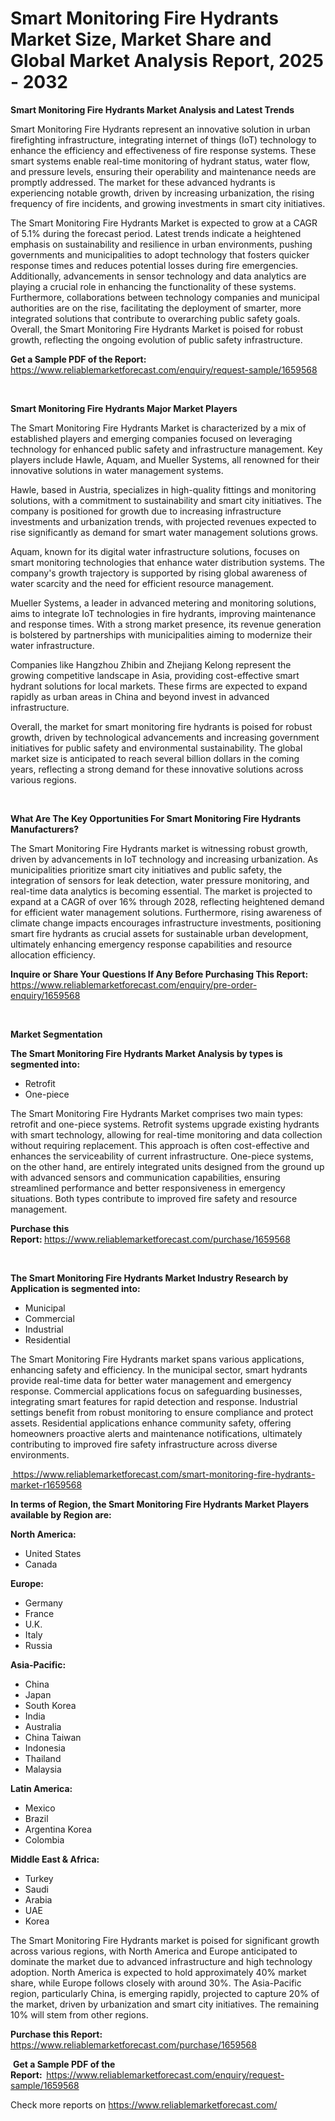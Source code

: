 <p><h1>Smart Monitoring Fire Hydrants Market Size, Market Share and Global Market Analysis Report, 2025 - 2032</h1></p><p><strong>Smart Monitoring Fire Hydrants Market Analysis and Latest Trends</strong></p>
<p><p>Smart Monitoring Fire Hydrants represent an innovative solution in urban firefighting infrastructure, integrating internet of things (IoT) technology to enhance the efficiency and effectiveness of fire response systems. These smart systems enable real-time monitoring of hydrant status, water flow, and pressure levels, ensuring their operability and maintenance needs are promptly addressed. The market for these advanced hydrants is experiencing notable growth, driven by increasing urbanization, the rising frequency of fire incidents, and growing investments in smart city initiatives.</p><p>The Smart Monitoring Fire Hydrants Market is expected to grow at a CAGR of 5.1% during the forecast period. Latest trends indicate a heightened emphasis on sustainability and resilience in urban environments, pushing governments and municipalities to adopt technology that fosters quicker response times and reduces potential losses during fire emergencies. Additionally, advancements in sensor technology and data analytics are playing a crucial role in enhancing the functionality of these systems. Furthermore, collaborations between technology companies and municipal authorities are on the rise, facilitating the deployment of smarter, more integrated solutions that contribute to overarching public safety goals. Overall, the Smart Monitoring Fire Hydrants Market is poised for robust growth, reflecting the ongoing evolution of public safety infrastructure.</p></p>
<p><strong>Get a Sample PDF of the Report:&nbsp;</strong> <a href="https://www.reliablemarketforecast.com/enquiry/request-sample/1659568?utm_campaign=2633&utm_medium=2&utm_source=Github&utm_content=ia&utm_term=23032025&utm_id=smart-monitoring-fire-hydrants">https://www.reliablemarketforecast.com/enquiry/request-sample/1659568</a></p>
<p>&nbsp;</p>
<p><strong>Smart Monitoring Fire Hydrants Major Market Players</strong></p>
<p><p>The Smart Monitoring Fire Hydrants Market is characterized by a mix of established players and emerging companies focused on leveraging technology for enhanced public safety and infrastructure management. Key players include Hawle, Aquam, and Mueller Systems, all renowned for their innovative solutions in water management systems.</p><p>Hawle, based in Austria, specializes in high-quality fittings and monitoring solutions, with a commitment to sustainability and smart city initiatives. The company is positioned for growth due to increasing infrastructure investments and urbanization trends, with projected revenues expected to rise significantly as demand for smart water management solutions grows.</p><p>Aquam, known for its digital water infrastructure solutions, focuses on smart monitoring technologies that enhance water distribution systems. The company's growth trajectory is supported by rising global awareness of water scarcity and the need for efficient resource management.</p><p>Mueller Systems, a leader in advanced metering and monitoring solutions, aims to integrate IoT technologies in fire hydrants, improving maintenance and response times. With a strong market presence, its revenue generation is bolstered by partnerships with municipalities aiming to modernize their water infrastructure.</p><p>Companies like Hangzhou Zhibin and Zhejiang Kelong represent the growing competitive landscape in Asia, providing cost-effective smart hydrant solutions for local markets. These firms are expected to expand rapidly as urban areas in China and beyond invest in advanced infrastructure.</p><p>Overall, the market for smart monitoring fire hydrants is poised for robust growth, driven by technological advancements and increasing government initiatives for public safety and environmental sustainability. The global market size is anticipated to reach several billion dollars in the coming years, reflecting a strong demand for these innovative solutions across various regions.</p></p>
<p>&nbsp;</p>
<p><strong>What Are The Key Opportunities For Smart Monitoring Fire Hydrants Manufacturers?</strong></p>
<p><p>The Smart Monitoring Fire Hydrants market is witnessing robust growth, driven by advancements in IoT technology and increasing urbanization. As municipalities prioritize smart city initiatives and public safety, the integration of sensors for leak detection, water pressure monitoring, and real-time data analytics is becoming essential. The market is projected to expand at a CAGR of over 16% through 2028, reflecting heightened demand for efficient water management solutions. Furthermore, rising awareness of climate change impacts encourages infrastructure investments, positioning smart fire hydrants as crucial assets for sustainable urban development, ultimately enhancing emergency response capabilities and resource allocation efficiency.</p></p>
<p><strong>Inquire or Share Your Questions If Any Before Purchasing This Report:</strong> <a href="https://www.reliablemarketforecast.com/enquiry/pre-order-enquiry/1659568?utm_campaign=2633&utm_medium=2&utm_source=Github&utm_content=ia&utm_term=23032025&utm_id=smart-monitoring-fire-hydrants">https://www.reliablemarketforecast.com/enquiry/pre-order-enquiry/1659568</a></p>
<p>&nbsp;</p>
<p><strong>Market Segmentation</strong></p>
<p><strong>The Smart Monitoring Fire Hydrants Market Analysis by types is segmented into:</strong></p>
<p><ul><li>Retrofit</li><li>One-piece</li></ul></p>
<p><p>The Smart Monitoring Fire Hydrants Market comprises two main types: retrofit and one-piece systems. Retrofit systems upgrade existing hydrants with smart technology, allowing for real-time monitoring and data collection without requiring replacement. This approach is often cost-effective and enhances the serviceability of current infrastructure. One-piece systems, on the other hand, are entirely integrated units designed from the ground up with advanced sensors and communication capabilities, ensuring streamlined performance and better responsiveness in emergency situations. Both types contribute to improved fire safety and resource management.</p></p>
<p><strong>Purchase this Report:&nbsp;</strong><a href="https://www.reliablemarketforecast.com/purchase/1659568?utm_campaign=2633&utm_medium=2&utm_source=Github&utm_content=ia&utm_term=23032025&utm_id=smart-monitoring-fire-hydrants">https://www.reliablemarketforecast.com/purchase/1659568</a></p>
<p>&nbsp;</p>
<p><strong>The Smart Monitoring Fire Hydrants Market Industry Research by Application is segmented into:</strong></p>
<p><ul><li>Municipal</li><li>Commercial</li><li>Industrial</li><li>Residential</li></ul></p>
<p><p>The Smart Monitoring Fire Hydrants market spans various applications, enhancing safety and efficiency. In the municipal sector, smart hydrants provide real-time data for better water management and emergency response. Commercial applications focus on safeguarding businesses, integrating smart features for rapid detection and response. Industrial settings benefit from robust monitoring to ensure compliance and protect assets. Residential applications enhance community safety, offering homeowners proactive alerts and maintenance notifications, ultimately contributing to improved fire safety infrastructure across diverse environments.</p></p>
<p><a href="https://www.reliablemarketforecast.com/smart-monitoring-fire-hydrants-market-r1659568?utm_campaign=2633&utm_medium=2&utm_source=Github&utm_content=ia&utm_term=23032025&utm_id=smart-monitoring-fire-hydrants">&nbsp;https://www.reliablemarketforecast.com/smart-monitoring-fire-hydrants-market-r1659568</a></p>
<p><strong>In terms of Region, the Smart Monitoring Fire Hydrants Market Players available by Region are:</strong></p>
<p>
    <p> <strong> North America: </strong>
        <ul>
            <li>United States</li>
            <li>Canada</li>
        </ul>
        </p> 
    <p> <strong> Europe: </strong>
        <ul>
            <li>Germany</li>
            <li>France</li>
            <li>U.K.</li>
            <li>Italy</li>
            <li>Russia</li>
        </ul>
        </p> 
    <p> <strong> Asia-Pacific: </strong>
        <ul>
            <li>China</li>
            <li>Japan</li>
            <li>South Korea</li>
            <li>India</li>
            <li>Australia</li>
            <li>China Taiwan</li>
            <li>Indonesia</li>
            <li>Thailand</li>
            <li>Malaysia</li>
        </ul>
        </p> 
    <p> <strong> Latin America: </strong>
        <ul>
            <li>Mexico</li>
            <li>Brazil</li>
            <li>Argentina Korea</li>
            <li>Colombia</li>
        </ul>
        </p> 
    <p> <strong> Middle East & Africa: </strong>
        <ul>
            <li>Turkey</li>
            <li>Saudi</li>
            <li>Arabia</li>
            <li>UAE</li>
            <li>Korea</li>
        </ul>
    </p>
    </p>
<p><p>The Smart Monitoring Fire Hydrants market is poised for significant growth across various regions, with North America and Europe anticipated to dominate the market due to advanced infrastructure and high technology adoption. North America is expected to hold approximately 40% market share, while Europe follows closely with around 30%. The Asia-Pacific region, particularly China, is emerging rapidly, projected to capture 20% of the market, driven by urbanization and smart city initiatives. The remaining 10% will stem from other regions.</p></p>
<p><strong>Purchase this Report: </strong><a href="https://www.reliablemarketforecast.com/purchase/1659568?utm_campaign=2633&utm_medium=2&utm_source=Github&utm_content=ia&utm_term=23032025&utm_id=smart-monitoring-fire-hydrants">https://www.reliablemarketforecast.com/purchase/1659568</a></p>
<p>&nbsp;<strong>Get a Sample PDF of the Report:&nbsp;&nbsp;</strong><a href="https://www.reliablemarketforecast.com/enquiry/request-sample/1659568?utm_campaign=2633&utm_medium=2&utm_source=Github&utm_content=ia&utm_term=23032025&utm_id=smart-monitoring-fire-hydrants">https://www.reliablemarketforecast.com/enquiry/request-sample/1659568</a></p>
<p><strong></strong></p>
<p>Check more reports on <a href="https://www.reliablemarketforecast.com/?utm_campaign=2633&utm_medium=2&utm_source=Github&utm_content=ia&utm_term=23032025&utm_id=smart-monitoring-fire-hydrants">https://www.reliablemarketforecast.com/</a></p>